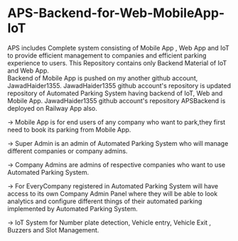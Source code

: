 # APS-Backend-for-Web-MobileApp-IoT
APS includes Complete system consisting of Mobile App , Web App and IoT to provide efficient management to companies and efficient parking experience to users. This Repository contains only Backend Material of IoT and Web App.  
Backend of Mobile App is pushed on my another github account, JawadHaider1355. JawadHaider1355 github account's repository is updated repository of Automated Parking System having backend of IoT, Web and Mobile App. JawadHaider1355 github account's repository APSBackend is deployed on Railway App also.  

  
-> Mobile App is for end users of any company who want to park,they first need to book its parking from Mobile App.  
  
-> Super Admin is an admin of Automated Parking System who will manage different companies or company admins.  
  
-> Company Admins are admins of respective companies who want to use Automated Parking System.  
  
-> For EveryCompany registered in Automated Parking System will have access to its own Company Admin Panel where they will be able to look analytics and configure different things of their automated parking implemented by Automated Parking System.  

-> IoT System for Number plate detection, Vehicle entry, Vehicle Exit , Buzzers and Slot Management.
